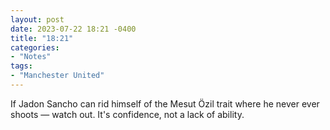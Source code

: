 ```yaml
---
layout: post
date: 2023-07-22 18:21 -0400
title: "18:21"
categories:
- "Notes"
tags:
- "Manchester United"
---
```


If Jadon Sancho can rid himself of the Mesut Özil trait where he never ever shoots — watch out. It's confidence, not a lack of ability.
